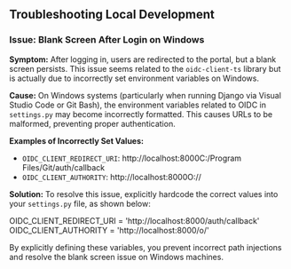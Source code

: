 ## Troubleshooting Local Development

### Issue: Blank Screen After Login on Windows

**Symptom:**
After logging in, users are redirected to the portal, but a blank screen persists. This issue seems related to the `oidc-client-ts` library but is actually due to incorrectly set environment variables on Windows.

**Cause:**
On Windows systems (particularly when running Django via Visual Studio Code or Git Bash), the environment variables related to OIDC in `settings.py` may become incorrectly formatted. This causes URLs to be malformed, preventing proper authentication.

**Examples of Incorrectly Set Values:**
- `OIDC_CLIENT_REDIRECT_URI`:
  http://localhost:8000C:/Program Files/Git/auth/callback
- `OIDC_CLIENT_AUTHORITY`:
  http://localhost:8000O://

**Solution:**
To resolve this issue, explicitly hardcode the correct values into your `settings.py` file, as shown below:

OIDC_CLIENT_REDIRECT_URI = 'http://localhost:8000/auth/callback'<br>
OIDC_CLIENT_AUTHORITY = 'http://localhost:8000/o/'

By explicitly defining these variables, you prevent incorrect path injections and resolve the blank screen issue on Windows machines.
